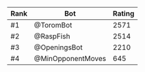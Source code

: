 Rank|Bot|Rating
---|---|---
#1|@ToromBot|2571
#2|@RaspFish|2514
#3|@OpeningsBot|2210
#4|@MinOpponentMoves|645
